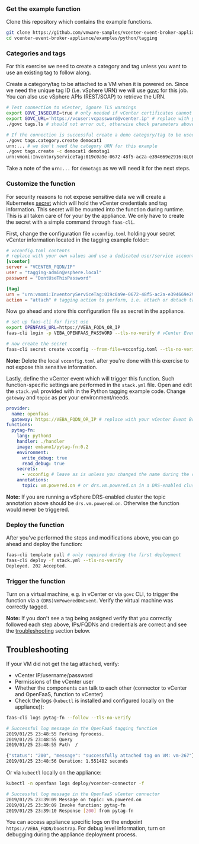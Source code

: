 ### Get the example function

Clone this repository which contains the example functions. 

```bash
git clone https://github.com/vmware-samples/vcenter-event-broker-appliance
cd vcenter-event-broker-appliance/examples/python/tagging
```

### Categories and tags

For this exercise we need to create a category and tag unless you want to use an existing tag to follow along.

Create a category/tag to be attached to a VM when it is powered on. Since we need the unique tag ID (i.e. vSphere URN) we will use [govc](https://github.com/vmware/govmomi/tree/master/govc) for this job. You can also use vSphere APIs (REST/SOAP) to retrieve the URN.

```bash
# Test connection to vCenter, ignore TLS warnings
export GOVC_INSECURE=true # only needed if vCenter certificates cannot be verified
export GOVC_URL='https://vcuser:vcpassword@vcenter.ip' # replace with your environment details
./govc tags.ls # should not error out, otherwise check parameters above

# If the connection is successful create a demo category/tag to be used by the function
./govc tags.category.create democat1
urn:... # we don't need the category URN for this example
./govc tags.create -c democat1 demotag1
urn:vmomi:InventoryServiceTag:019c0a9e-0672-48f5-ac2a-e394669e2916:GLOBAL
```

Take a note of the `urn:...` for `demotag1` as we will need it for the next steps.

### Customize the function

For security reasons to not expose sensitive data we will create a Kubernetes [secret](https://kubernetes.io/docs/concepts/configuration/secret/) which will hold the vCenter credentials and tag information. This secret will be mounted into the function during runtime. This is all taken care of for your by the appliance. We only have to create the secret with a simple command through `faas-cli`.

First, change the configuration file `vcconfig.toml` holding your secret vCenter information located in the tagging example folder:

```toml
# vcconfig.toml contents
# replace with your own values and use a dedicated user/service account with permissions to tag VMs if possible
[vcenter]
server = "VCENTER_FQDN/IP"
user = "tagging-admin@vsphere.local"
password = "DontUseThisPassword"

[tag]
urn = "urn:vmomi:InventoryServiceTag:019c0a9e-0672-48f5-ac2a-e394669e2916:GLOBAL" # replace with the one noted above
action = "attach" # tagging action to perform, i.e. attach or detach tag
```

Now go ahead and store this configuration file as secret in the appliance.

```bash
# set up faas-cli for first use
export OPENFAAS_URL=https://VEBA_FQDN_OR_IP
faas-cli login -p VEBA_OPENFAAS_PASSWORD --tls-no-verify # vCenter Event Broker Appliance is configured with authentication, pass in the password used during the vCenter Event Broker Appliance deployment process

# now create the secret
faas-cli secret create vcconfig --from-file=vcconfig.toml --tls-no-verify
```

**Note:** Delete the local `vcconfig.toml` after you're done with this exercise to not expose this sensitive information.

Lastly, define the vCenter event which will trigger this function. Such function-specific settings are performed in the `stack.yml` file. Open and edit the `stack.yml` provided with in the Python tagging example code. Change `gateway` and `topic` as per your environment/needs.

```yaml
provider:
  name: openfaas
  gateway: https://VEBA_FQDN_OR_IP # replace with your vCenter Event Broker Appliance environment
functions:
  pytag-fn:
    lang: python3
    handler: ./handler
    image: embano1/pytag-fn:0.2
    environment:
      write_debug: true
      read_debug: true
    secrets:
      - vcconfig # leave as is unless you changed the name during the creation of the vCenter credentials secrets above
    annotations:
      topic: vm.powered.on # or drs.vm.powered.on in a DRS-enabled cluster
```

**Note:** If you are running a vSphere DRS-enabled cluster the topic annotation above should be `drs.vm.powered.on`. Otherwise the function would never be triggered.

### Deploy the function

After you've performed the steps and modifications above, you can go ahead and deploy the function:

```bash
faas-cli template pull # only required during the first deployment
faas-cli deploy -f stack.yml --tls-no-verify
Deployed. 202 Accepted.
```

### Trigger the function

Turn on a virtual machine, e.g. in vCenter or via `govc` CLI, to trigger the function via a `(DRS)VmPoweredOnEvent`. Verify the virtual machine was correctly tagged.

**Note:** If you don't see a tag being assigned verify that you correctly followed each step above, IPs/FQDNs and credentials are correct and see the [troubleshooting](#troubleshooting) section below.

## Troubleshooting

If your VM did not get the tag attached, verify:

- vCenter IP/username/password
- Permissions of the vCenter user
- Whether the components can talk to each other (connector to vCenter and OpenFaaS, function to vCenter)
- Check the logs (`kubectl` is installed and configured locally on the appliance)):

```bash
faas-cli logs pytag-fn --follow --tls-no-verify 

# Successful log message in the OpenFaaS tagging function
2019/01/25 23:48:55 Forking fprocess.
2019/01/25 23:48:55 Query
2019/01/25 23:48:55 Path  /

{"status": "200", "message": "successfully attached tag on VM: vm-267"}
2019/01/25 23:48:56 Duration: 1.551482 seconds
```

Or via `kubectl` locally on the appliance:

```bash
kubectl -n openfaas logs deploy/vcenter-connector -f

# Successful log message in the OpenFaaS vCenter connector
2019/01/25 23:39:09 Message on topic: vm.powered.on
2019/01/25 23:39:09 Invoke function: pytag-fn
2019/01/25 23:39:10 Response [200] from pytag-fn
```

You can access appliance specific logs on the endpoint `https://VEBA_FQDN/boostrap`. For debug level information, turn on debugging during the appliance deployment process.